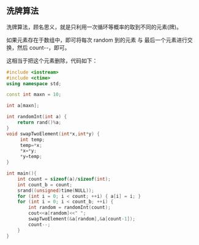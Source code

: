 ## 洗牌算法

洗牌算法，顾名思义，就是只利用一次循环等概率的取到不同的元素(牌)。

如果元素存在于数组中，即可将每次 random 到的元素 与 最后一个元素进行交换，然后 count--，即可。

这相当于把这个元素删除，代码如下：

```cpp
#include <iostream>
#include <ctime> 
using namespace std;

const int maxn = 10;

int a[maxn];

int randomInt(int a) {
	return rand()%a;
}
void swapTwoElement(int*x,int*y) {
	 int temp;
     temp=*x;
     *x=*y;
     *y=temp;
}

int main(){
	int count = sizeof(a)/sizeof(int);
	int count_b = count;
	srand((unsigned)time(NULL));
	for (int i = 0; i < count; ++i) { a[i] = i; }
	for (int i = 0; i < count_b; ++i) {
		int random = randomInt(count);
		cout<<a[random]<<" ";
		swapTwoElement(&a[random],&a[count-1]);
		count--;
	}
}
```